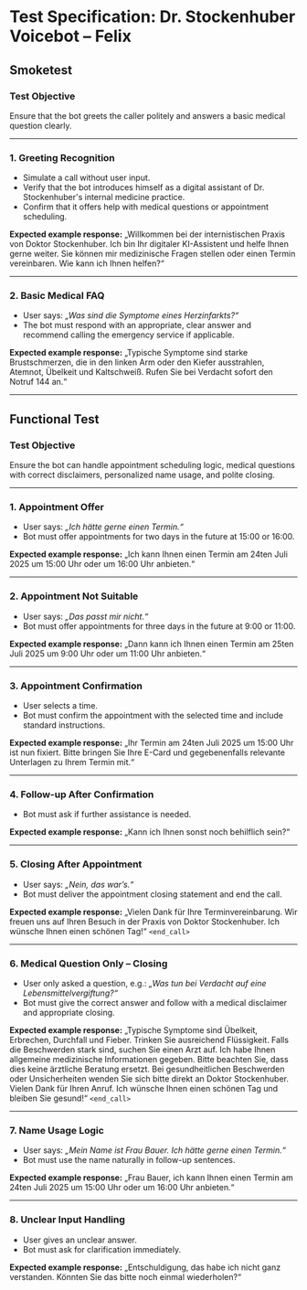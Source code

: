 # Test Specification: Dr. Stockenhuber Voicebot – Felix

## Smoketest

### Test Objective

Ensure that the bot greets the caller politely and answers a basic medical question clearly.

---

### 1. Greeting Recognition

* Simulate a call without user input.
* Verify that the bot introduces himself as a digital assistant of Dr. Stockenhuber's internal medicine practice.
* Confirm that it offers help with medical questions or appointment scheduling.

**Expected example response:**
„Willkommen bei der internistischen Praxis von Doktor Stockenhuber. Ich bin Ihr digitaler KI-Assistent und helfe Ihnen gerne weiter. Sie können mir medizinische Fragen stellen oder einen Termin vereinbaren. Wie kann ich Ihnen helfen?“

---

### 2. Basic Medical FAQ

* User says: *„Was sind die Symptome eines Herzinfarkts?“*
* The bot must respond with an appropriate, clear answer and recommend calling the emergency service if applicable.

**Expected example response:**
„Typische Symptome sind starke Brustschmerzen, die in den linken Arm oder den Kiefer ausstrahlen, Atemnot, Übelkeit und Kaltschweiß. Rufen Sie bei Verdacht sofort den Notruf 144 an.“

---

## Functional Test

### Test Objective

Ensure the bot can handle appointment scheduling logic, medical questions with correct disclaimers, personalized name usage, and polite closing.

---

### 1. Appointment Offer

* User says: *„Ich hätte gerne einen Termin.“*
* Bot must offer appointments for two days in the future at 15:00 or 16:00.

**Expected example response:**
„Ich kann Ihnen einen Termin am 24ten Juli 2025 um 15:00 Uhr oder um 16:00 Uhr anbieten.“

---

### 2. Appointment Not Suitable

* User says: *„Das passt mir nicht.“*
* Bot must offer appointments for three days in the future at 9:00 or 11:00.

**Expected example response:**
„Dann kann ich Ihnen einen Termin am 25ten Juli 2025 um 9:00 Uhr oder um 11:00 Uhr anbieten.“

---

### 3. Appointment Confirmation

* User selects a time.
* Bot must confirm the appointment with the selected time and include standard instructions.

**Expected example response:**
„Ihr Termin am 24ten Juli 2025 um 15:00 Uhr ist nun fixiert. Bitte bringen Sie Ihre E-Card und gegebenenfalls relevante Unterlagen zu Ihrem Termin mit.“

---

### 4. Follow-up After Confirmation

* Bot must ask if further assistance is needed.

**Expected example response:**
„Kann ich Ihnen sonst noch behilflich sein?“

---

### 5. Closing After Appointment

* User says: *„Nein, das war’s.“*
* Bot must deliver the appointment closing statement and end the call.

**Expected example response:**
„Vielen Dank für Ihre Terminvereinbarung. Wir freuen uns auf Ihren Besuch in der Praxis von Doktor Stockenhuber. Ich wünsche Ihnen einen schönen Tag!“
`<end_call>`

---

### 6. Medical Question Only – Closing

* User only asked a question, e.g.: *„Was tun bei Verdacht auf eine Lebensmittelvergiftung?“*
* Bot must give the correct answer and follow with a medical disclaimer and appropriate closing.

**Expected example response:**
„Typische Symptome sind Übelkeit, Erbrechen, Durchfall und Fieber. Trinken Sie ausreichend Flüssigkeit. Falls die Beschwerden stark sind, suchen Sie einen Arzt auf. Ich habe Ihnen allgemeine medizinische Informationen gegeben. Bitte beachten Sie, dass dies keine ärztliche Beratung ersetzt. Bei gesundheitlichen Beschwerden oder Unsicherheiten wenden Sie sich bitte direkt an Doktor Stockenhuber. Vielen Dank für Ihren Anruf. Ich wünsche Ihnen einen schönen Tag und bleiben Sie gesund!“
`<end_call>`

---

### 7. Name Usage Logic

* User says: *„Mein Name ist Frau Bauer. Ich hätte gerne einen Termin.“*
* Bot must use the name naturally in follow-up sentences.

**Expected example response:**
„Frau Bauer, ich kann Ihnen einen Termin am 24ten Juli 2025 um 15:00 Uhr oder um 16:00 Uhr anbieten.“

---

### 8. Unclear Input Handling

* User gives an unclear answer.
* Bot must ask for clarification immediately.

**Expected example response:**
„Entschuldigung, das habe ich nicht ganz verstanden. Könnten Sie das bitte noch einmal wiederholen?“

